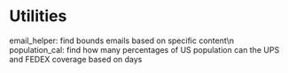 # Utilities
email_helper: find bounds emails based on specific content\n
population_cal: find how many percentages of US population can the UPS and FEDEX coverage based on days
